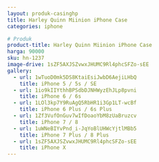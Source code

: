 ```yaml
---
layout: produk-casinghp
title: Harley Quinn Miinion iPhone Case
categories: iphone

# Produk
product-title: Harley Quinn Miinion iPhone Case
harga: 90000
sku: hn-1237
image-drive: 1sZF5AXJSZvwxJHUMC9Rl4phcSFZo-sEE
gallery:
  - url: 1wTuoD0mk5DS8KtaiEsiJwbD6AejiLHbQ
    title: iPhone 5 / 5s / SE
  - url: 1io9kIIYthhBPSdbDJNHWyzEhJLp8pvni
    title: iPhone 6 / 6s
  - url: 1LOl3kp7Y9RuAgQ5RbHR1i3Gp1LT-wcBf
    title: iPhone 6 Plus / 6s Plus
  - url: 1Zf3VufOnGuv7wIfDoaoYbM8zUaBruzcv
    title: iPhone 7 / 8
  - url: 1uWNeBIYvPnd_i-JqYoBlUHWcYjtlMBb5
    title: iPhone 7 Plus / 8 Plus
  - url: 1sZF5AXJSZvwxJHUMC9Rl4phcSFZo-sEE
    title: iPhone X
---
```

